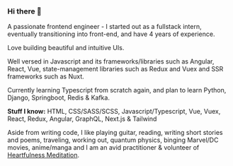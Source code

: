 ### Hi there 👋

<!--
**FrozenHearth/FrozenHearth** is a ✨ _special_ ✨ repository because its `README.md` (this file) appears on your GitHub profile.

Here are some ideas to get you started:

- 🔭 I’m currently working on ...
- 🌱 I’m currently learning ...
- 👯 I’m looking to collaborate on ...
- 🤔 I’m looking for help with ...
- 💬 Ask me about ...
- 📫 How to reach me: ...
- ⚡ Fun fact: ...-->

A passionate frontend engineer - I started out as a fullstack intern, eventually transitioning into front-end, and have 4 years of experience.

Love building beautiful and intuitive UIs.

Well versed in Javascript and its frameworks/libraries such as Angular, React, Vue, state-management libraries such as Redux and Vuex and SSR frameworks such as Nuxt.

Currently learning Typescript from scratch again, and plan to learn Python, Django, Springboot, Redis & Kafka.

**Stuff I know:** HTML, CSS/SASS/SCSS, Javascript/Typescript, Vue, Vuex, React, Redux, Angular, GraphQL, Next.js & Tailwind

Aside from writing code, I like playing guitar, reading, writing short stories and poems, traveling, working out, quantum physics, binging Marvel/DC movies, anime/manga and I am an avid practitioner & volunteer of [Heartfulness Meditation](https://heartfulness.org/in/about-heartfulness/).
